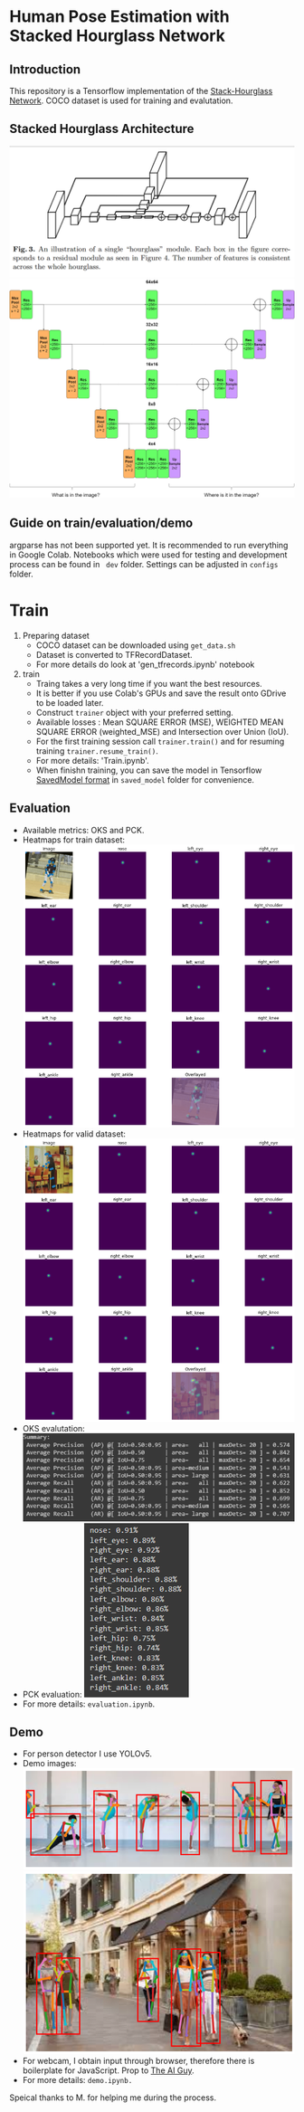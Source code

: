 # Human Pose Estimation with Stacked Hourglass Network

## Introduction

This repository is a Tensorflow implementation of the [Stack-Hourglass Network](https://arxiv.org/abs/1603.06937). COCO dataset is used for training and evalutation.

## Stacked Hourglass Architecture

![Stacked Hourglass module from the paper](/figures/shn_paper.PNG)
![Stacked Hourglass module](/figures/hourglass_module.png)

## Guide on train/evaluation/demo

argparse has not been supported yet. It is recommended to run everything in Google Colab. Notebooks which were used for testing and development process can be found in ` dev` folder. Settings can be adjusted in `configs` folder.

# Train

1. Preparing dataset
    * COCO dataset can be downloaded using `get_data.sh`
    * Dataset is converted to TFRecordDataset.
    * For more details do look at 'gen_tfrecords.ipynb' notebook
2. train
    * Traing takes a very long time if you want the best resources.
    * It is better if you use Colab's GPUs and save the result onto GDrive to be loaded later.
    * Construct `trainer` object with your preferred setting.
    * Available losses : Mean SQUARE ERROR (MSE), WEIGHTED MEAN SQUARE ERROR (weighted_MSE) and Intersection over Union (IoU).
    * For the first training session call `trainer.train()` and for resuming training `trainer.resume_train()`.
    * For more details: 'Train.ipynb'.
    * When finishn training, you can save the model in Tensorflow [SavedModel format](https://www.tensorflow.org/guide/saved_model) in `saved_model` folder for convenience.

## Evaluation

* Available metrics: OKS and PCK.
* Heatmaps for train dataset:
![ds_train_image_kps](/figures/ds_train_image_kps.png)
* Heatmaps for valid dataset:
![ds_valid_image_kps](/figures/ds_valid_image_kps.png)
* OKS evalutation:
![OKS evaluation](/figures/OKS.PNG)
* PCK evaluation:
![PCK evaluation](/figures/PCK.PNG)
* For more details: `evaluation.ipynb`.

## Demo

* For person detector I use YOLOv5.
* Demo images:
![Demo image](/demo_images/ballet_detected.png)
![Demo image](/demo_images/walking_detected.png)
* For webcam, I obtain input through browser, therefore there is boilerplate for JavaScript. Prop to [The AI Guy](https://www.youtube.com/watch?v=YjWh7QvVH60).
* For more details: `demo.ipynb.`

Speical thanks to M. for helping me during the process.


